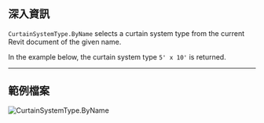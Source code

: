 ## 深入資訊
`CurtainSystemType.ByName` selects a curtain system type from the current Revit document of the given name.

In the example below, the curtain system type `5' x 10'` is returned.
___
## 範例檔案

![CurtainSystemType.ByName](./Revit.Elements.CurtainSystemType.ByName_img.jpg)
